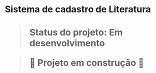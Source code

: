 <h1>Sistema de cadastro de Literatura<h1>

> Status do projeto: Em desenvolvimento

  > :construction: Projeto em construção 🚧

